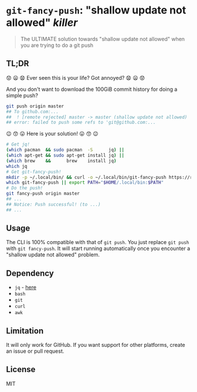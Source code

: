 # `git-fancy-push`: "shallow update not allowed" _killer_

> The ULTIMATE solution towards "shallow update not allowed"
> when you are trying to do a git push

## TL;DR

:worried: :frowning: :anguished:
Ever seen this is your life? Got annoyed?
:anguished: :frowning: :worried:

And you don't want to download the 100GiB commit history for doing a simple push?
```bash
git push origin master
## To github.com:...
##  ! [remote rejected] master -> master (shallow update not allowed)
## error: failed to push some refs to 'git@github.com:...
```

:wink: :kissing_smiling_eyes: :stuck_out_tongue:
Here is your solution!
:stuck_out_tongue: :kissing_smiling_eyes: :wink:
```bash
# Get jq!
(which pacman  && sudo pacman  -S      jq) ||
(which apt-get && sudo apt-get install jq) ||
(which brew    &&      brew    install jq)
which jq
# Get git-fancy-push!
mkdir -p ~/.local/bin/ && curl -o ~/.local/bin/git-fancy-push https://raw.githubusercontent.com/b1f6c1c4/git-fancy-push/master/git-fancy-push
which git-fancy-push || export PATH="$HOME/.local/bin:$PATH"
# Do the push!
git fancy-push origin master
## ...
## Notice: Push successful! (to ...)
## ...
```

## Usage

The CLI is 100% compatible with that of `git push`.
You just replace `git push` with `git fancy-push`.
It will start running automatically once you encounter
a "shallow update not allowed" problem.

## Dependency

- `jq` - [here](https://stedolan.github.io/jq/)
- `bash`
- `git`
- `curl`
- `awk`

## Limitation

It will only work for GitHub.
If you want support for other platforms, create an issue or pull request.

## License

MIT
